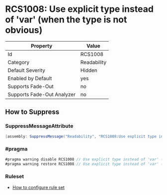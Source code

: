# RCS1008: Use explicit type instead of 'var' \(when the type is not obvious\)

Property | Value
--- | --- 
Id | RCS1008
Category | Readability
Default Severity | Hidden
Enabled by Default | yes
Supports Fade-Out | no
Supports Fade-Out Analyzer | no

## How to Suppress

### SuppressMessageAttribute

```csharp
[assembly: SuppressMessage("Readability", "RCS1008:Use explicit type instead of 'var' (when the type is not obvious).", Justification = "<Pending>")]
```

### \#pragma

```csharp
#pragma warning disable RCS1008 // Use explicit type instead of 'var' (when the type is not obvious).
#pragma warning restore RCS1008 // Use explicit type instead of 'var' (when the type is not obvious).
```

### Ruleset

* [How to configure rule set](../HowToConfigureAnalyzers.md)
